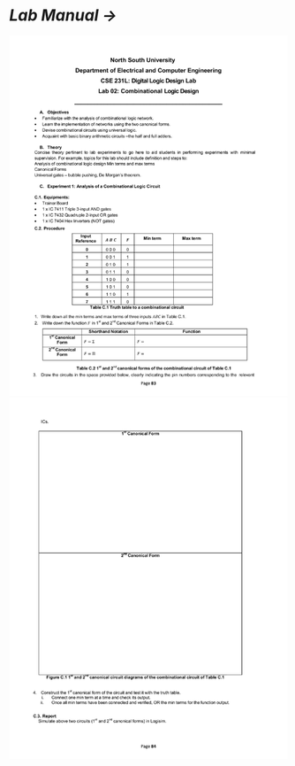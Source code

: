 # *Lab Manual →*

<img src="PNGs/Lab_02 - Combinational Logic Design I-1.png">
<img src="PNGs/Lab_02 - Combinational Logic Design I-2.png">
